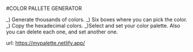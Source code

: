 #COLOR PALLETE GENERATOR

_) Generate thousands of colors.
_) Six boxes where you can pick the color.
_) Copy the hexadecimal colors.
_)Select and set your color palette. Also you can delete each one, and set another one.


url: https://mypalette.netlify.app/
